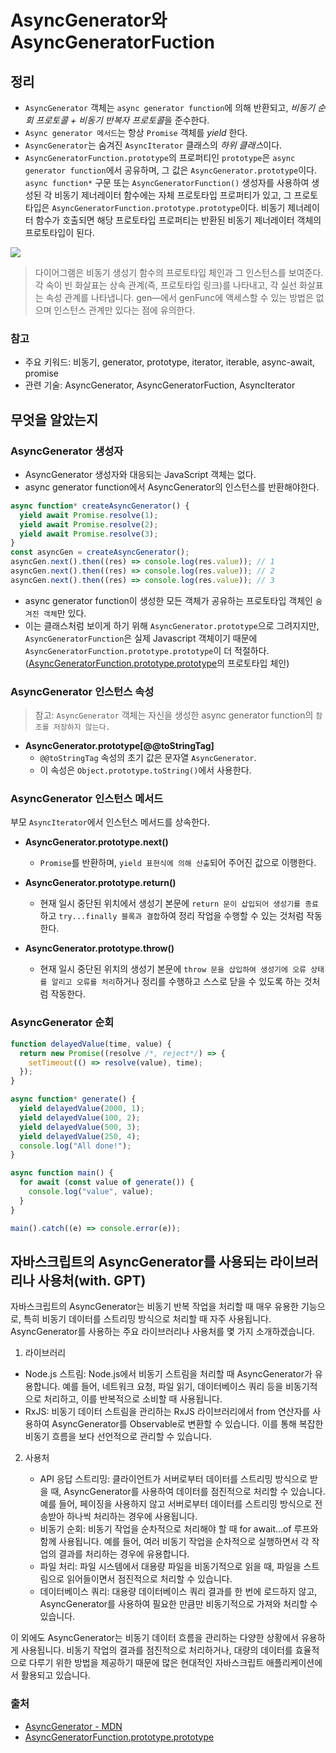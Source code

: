 # AsyncGenerator와 AsyncGeneratorFuction

## 정리

- `AsyncGenerator` 객체는 `async generator function`에 의해 반환되고, *비동기 순회 프로토콜 + 비동기 반복자 프로토콜*을 준수한다.
- `Async generator 메서드`는 항상 `Promise` 객체를 *yield* 한다.
- `AsyncGenerator`는 숨겨진 `AsyncIterator` 클래스의 *하위 클래스*이다.
- `AsyncGeneratorFunction.prototype`의 프로퍼티인 `prototype`은 `async generator function`에서 공유하며, 그 값은 `AsyncGenerator.prototype`이다. `async function*` 구문 또는 `AsyncGeneratorFunction()` 생성자를 사용하여 생성된 각 비동기 제너레이터 함수에는 자체 프로토타입 프로퍼티가 있고, 그 프로토타입은 `AsyncGeneratorFunction.prototype.prototype`이다. 비동기 제너레이터 함수가 호출되면 해당 프로토타입 프로퍼티는 반환된 비동기 제너레이터 객체의 프로토타입이 된다.

![](https://mdn.github.io/shared-assets/images/diagrams/javascript/asyncgeneratorfunction/prototype-chain.svg)

> 다이어그램은 비동기 생성기 함수의 프로토타입 체인과 그 인스턴스를 보여준다. 각 속이 빈 화살표는 상속 관계(즉, 프로토타입 링크)를 나타내고, 각 실선 화살표는 속성 관계를 나타냅니다. gen—에서 genFunc에 액세스할 수 있는 방법은 없으며 인스턴스 관계만 있다는 점에 유의한다.


### 참고 
- 주요 키워드: 비동기, generator, prototype, iterator, iterable, async-await, promise
- 관련 기술: AsyncGenerator, AsyncGeneratorFuction, AsyncIterator

## 무엇을 알았는지

### AsyncGenerator 생성자

- AsyncGenerator 생성자와 대응되는 JavaScript 객체는 없다.
- async generator function에서 AsyncGenerator의 인스턴스를 반환해야한다.

```js
async function* createAsyncGenerator() {
  yield await Promise.resolve(1);
  yield await Promise.resolve(2);
  yield await Promise.resolve(3);
}
const asyncGen = createAsyncGenerator();
asyncGen.next().then((res) => console.log(res.value)); // 1
asyncGen.next().then((res) => console.log(res.value)); // 2
asyncGen.next().then((res) => console.log(res.value)); // 3
```

- async generator function이 생성한 모든 객체가 공유하는 프로토타입 객체인 `숨겨진 객체`만 있다. 
- 이는 클래스처럼 보이게 하기 위해 `AsyncGenerator.prototype`으로 그려지지만, `AsyncGeneratorFunction`은 실제 Javascript 객체이기 때문에 `AsyncGeneratorFunction.prototype.prototype`이 더 적절하다.([AsyncGeneratorFunction.prototype.prototype](https://developer.mozilla.org/en-US/docs/Web/JavaScript/Reference/Global_Objects/AsyncGeneratorFunction/prototype)의 프로토타입 체인)

### AsyncGenerator 인스턴스 속성

> 참고: `AsyncGenerator` 객체는 자신을 생성한 async generator function의 `참조를 저장하지 않는다.`

- **AsyncGenerator.prototype[@@toStringTag]**
    - `@@toStringTag` 속성의 초기 값은 문자열 `AsyncGenerator`. 
    - 이 속성은 `Object.prototype.toString()`에서 사용한다.

### AsyncGenerator 인스턴스 메서드

부모 `AsyncIterator`에서 인스턴스 메서드를 상속한다.

- **AsyncGenerator.prototype.next()**
    - `Promise`를 반환하며, `yield 표현식에 의해 산출`되어 주어진 값으로 이행한다.

- **AsyncGenerator.prototype.return()**
    - 현재 일시 중단된 위치에서 생성기 본문에 `return 문이 삽입되어 생성기를 종료`하고 `try...finally 블록과 결합`하여 정리 작업을 수행할 수 있는 것처럼 작동한다.

- **AsyncGenerator.prototype.throw()**
    - 현재 일시 중단된 위치의 생성기 본문에 `throw 문을 삽입하여 생성기에 오류 상태를 알리고 오류를 처리`하거나 정리를 수행하고 스스로 닫을 수 있도록 하는 것처럼 작동한다.

### AsyncGenerator 순회
```js
function delayedValue(time, value) {
  return new Promise((resolve /*, reject*/) => {
    setTimeout(() => resolve(value), time);
  });
}

async function* generate() {
  yield delayedValue(2000, 1);
  yield delayedValue(100, 2);
  yield delayedValue(500, 3);
  yield delayedValue(250, 4);
  console.log("All done!");
}

async function main() {
  for await (const value of generate()) {
    console.log("value", value);
  }
}

main().catch((e) => console.error(e));

```

## 자바스크립트의 AsyncGenerator를 사용되는 라이브러리나 사용처(with. GPT)

자바스크립트의 AsyncGenerator는 비동기 반복 작업을 처리할 때 매우 유용한 기능으로, 특히 비동기 데이터를 스트리밍 방식으로 처리할 때 자주 사용됩니다. AsyncGenerator를 사용하는 주요 라이브러리나 사용처를 몇 가지 소개하겠습니다.

1. 라이브러리
  -	Node.js 스트림: Node.js에서 비동기 스트림을 처리할 때 AsyncGenerator가 유용합니다. 예를 들어, 네트워크 요청, 파일 읽기, 데이터베이스 쿼리 등을 비동기적으로 처리하고, 이를 반복적으로 소비할 때 사용됩니다.
  -	RxJS: 비동기 데이터 스트림을 관리하는 RxJS 라이브러리에서 from 연산자를 사용하여 AsyncGenerator를 Observable로 변환할 수 있습니다. 이를 통해 복잡한 비동기 흐름을 보다 선언적으로 관리할 수 있습니다.

2. 사용처

	-	API 응답 스트리밍: 클라이언트가 서버로부터 데이터를 스트리밍 방식으로 받을 때, AsyncGenerator를 사용하여 데이터를 점진적으로 처리할 수 있습니다. 예를 들어, 페이징을 사용하지 않고 서버로부터 데이터를 스트리밍 방식으로 전송받아 하나씩 처리하는 경우에 사용됩니다.
	-	비동기 순회: 비동기 작업을 순차적으로 처리해야 할 때 for await...of 루프와 함께 사용됩니다. 예를 들어, 여러 비동기 작업을 순차적으로 실행하면서 각 작업의 결과를 처리하는 경우에 유용합니다.
	-	파일 처리: 파일 시스템에서 대용량 파일을 비동기적으로 읽을 때, 파일을 스트림으로 읽어들이면서 점진적으로 처리할 수 있습니다.
	-	데이터베이스 쿼리: 대용량 데이터베이스 쿼리 결과를 한 번에 로드하지 않고, AsyncGenerator를 사용하여 필요한 만큼만 비동기적으로 가져와 처리할 수 있습니다.

이 외에도 AsyncGenerator는 비동기 데이터 흐름을 관리하는 다양한 상황에서 유용하게 사용됩니다. 비동기 작업의 결과를 점진적으로 처리하거나, 대량의 데이터를 효율적으로 다루기 위한 방법을 제공하기 때문에 많은 현대적인 자바스크립트 애플리케이션에서 활용되고 있습니다.



### 출처
- [AsyncGenerator - MDN](https://developer.mozilla.org/en-US/docs/Web/JavaScript/Reference/Global_Objects/AsyncGenerator)
- [AsyncGeneratorFunction.prototype.prototype](https://developer.mozilla.org/en-US/docs/Web/JavaScript/Reference/Global_Objects/AsyncGeneratorFunction/prototype)
